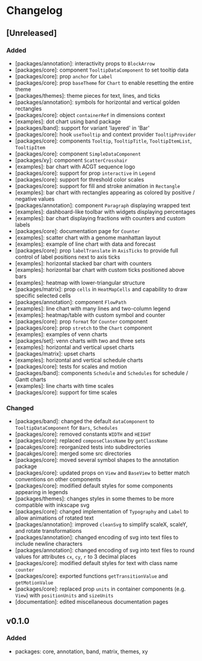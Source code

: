 # Changelog

## [Unreleased]

### Added

-   [packages/annotation]: interactivity props to `BlockArrow`
-   [packages/core]: component `TooltipDataComponent` to set tooltip data
-   [packages/core]: prop `anchor` for `Label`
-   [packages/core]: prop `baseTheme` for `Chart` to enable resetting the entire
    theme
-   [packages/themes]: theme pieces for text, lines, and ticks
-   [packages/annotation]: symbols for horizontal and vertical golden rectangles
-   [packages/core]: object `containerRef` in dimensions context
-   [examples]: dot chart using band package
-   [packages/band]: support for variant 'layered' in 'Bar'
-   [packages/core]: hook `useTooltip` and context provider `TooltipProvider`
-   [packages/core]: components `Tooltip`, `TooltipTitle`, `TooltipItemList`,
    `TooltipItem`
-   [packages/core]: component `SimpleDataComponent`
-   [packages/xy]: component `ScatterCrosshair`
-   [examples]: bar chart with ACGT sequence logo
-   [packages/core]: support for prop `interactive` in `Legend`
-   [packages/core]: support for threshold color scales
-   [packages/core]: support for fill and stroke animation in `Rectangle`
-   [examples]: bar chart with rectangles appearing as colored by positive / negative values
-   [packages/annotation]: component `Paragraph` displaying wrapped text
-   [examples]: dashboard-like toolbar with widgets displaying percentages
-   [examples]: bar chart displaying fractions with counters and custom labels
-   [packages/core]: documentation page for `Counter`
-   [examples]: scatter chart with a genome manhattan layout
-   [examples]: example of line chart with data and forecast
-   [packages/core]: prop `labelTranslate` in `AxisTicks` to provide full control of label positions next to axis ticks
-   [examples]: horizontal stacked bar chart with counters
-   [examples]: horizontal bar chart with custom ticks positioned above bars
-   [examples]: heatmap with lower-triangular structure
-   [packages/matrix]: prop `cells` in `HeatMapCells` and capability to draw specific selected cells
-   [packages/annotation]: component `FlowPath`
-   [examples]: line chart with many lines and two-column legend
-   [examples]: heatmap/table with custom symbol and counter
-   [packages/core]: prop `format` for `Counter` component
-   [packages/core]: prop `stretch` to the `Chart` component
-   [examples]: examples of venn charts
-   [packages/set]: venn charts with two and three sets
-   [examples]: horizontal and vertical upset charts
-   [packages/matrix]: upset charts
-   [examples]: horizontal and vertical schedule charts
-   [packages/core]: tests for scales and motion
-   [packages/band]: components `Schedule` and `Schedules` for schedule / Gantt charts
-   [examples]: line charts with time scales
-   [packages/core]: support for time scales

### Changed

-   [packages/band]: changed the default `dataComponent` to
    `TooltipDataComponent` for `Bars`, `Schedules`
-   [packages/core]: removed constants `WIDTH` and `HEIGHT`
-   [packages/core]: replaced `composeClassName` by `getClassName`
-   [pacakges/core]: reorganized tests into subdirectories
-   [pacakges/core]: merged some src directories
-   [packages/core]: moved several symbol shapes to the annotation package
-   [packages/core]: updated props on `View` and `BaseView` to better match
    conventions on other components
-   [packages/core]: modified default styles for some components appearing
    in legends
-   [packages/themes]: changes styles in some themes to be more compatible with inkscape svg
-   [packages/core]: changed implementation of `Typography` and `Label` to allow animations of rotated text
-   [packages/annotation]: improved `cleanSvg` to simplify scaleX, scaleY, and rotate transformations
-   [packages/annotation]: changed encoding of svg into text files to include newline characters
-   [packages/annotation]: changed encoding of svg into text files to round values for attributes `cx`, `cy`, `r` to 3 decimal places
-   [packages/core]: modified default styles for text with class name `counter`
-   [packages/core]: exported functions `getTransitionValue` and `getMotionValue`
-   [packages/core]: replaced prop `units` in container components (e.g. `View`) with `positionUnits` and `sizeUnits`
-   [documentation]: edited miscellaneous documentation pages

## v0.1.0

### Added

-   packages: core, annotation, band, matrix, themes, xy
